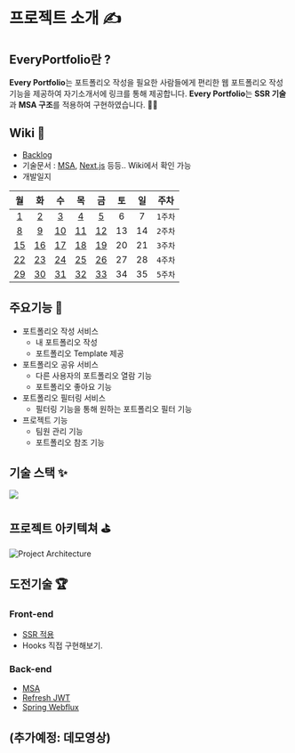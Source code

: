 # 프로젝트 소개 ✍
## EveryPortfolio란 ?
**Every Portfolio**는 포트폴리오 작성을 필요한 사람들에게 편리한 웹 포트폴리오 작성 기능을 제공하여 자기소개서에 링크를 통해 제공합니다. **Every Portfolio**는 **SSR 기술**과 **MSA 구조**를 적용하여 구현하였습니다. 🙋‍♂️


## Wiki 🎉
- [Backlog](https://github.com/EveryPortfolio/EveryPortfolio/wiki/BackLog)
- 기술문서 : [MSA](https://github.com/EveryPortfolio/EveryPortfolio/wiki/Micro-Service-Archtecture), [Next.js](https://github.com/EveryPortfolio/EveryPortfolio/wiki/Next.js) 등등.. Wiki에서 확인 가능
- 개발일지


| 월 | 화 | 수 | 목 | 금 | 토 | 일 | 주차 |
|:--:|:--:|:--:|:--:|:--:|:--:|:--:|:--:|
| [1](https://github.com/EveryPortfolio/EveryPortfolio/wiki/1%EC%9D%BC%EC%B0%A8-%EA%B0%9C%EB%B0%9C%EC%9D%BC%EC%A7%80) | [2](https://github.com/EveryPortfolio/EveryPortfolio/wiki/2%EC%9D%BC%EC%B0%A8-%EA%B0%9C%EB%B0%9C%EC%9D%BC%EC%A7%80)  | [3](https://github.com/EveryPortfolio/EveryPortfolio/wiki/3%EC%9D%BC%EC%B0%A8-%EA%B0%9C%EB%B0%9C%EC%9D%BC%EC%A7%80)  | [4](https://github.com/EveryPortfolio/EveryPortfolio/wiki/4%EC%9D%BC%EC%B0%A8-%EA%B0%9C%EB%B0%9C%EC%9D%BC%EC%A7%80)  | [5](https://github.com/EveryPortfolio/EveryPortfolio/wiki/5%EC%9D%BC%EC%B0%A8-%EA%B0%9C%EB%B0%9C%EC%9D%BC%EC%A7%80)  | 6  | 7  | `1주차` |
| [8](https://github.com/EveryPortfolio/EveryPortfolio/wiki/6%EC%9D%BC%EC%B0%A8-%EA%B0%9C%EB%B0%9C%EC%9D%BC%EC%A7%80)  | [9](https://github.com/EveryPortfolio/EveryPortfolio/wiki/7%EC%9D%BC%EC%B0%A8-%EA%B0%9C%EB%B0%9C%EC%9D%BC%EC%A7%80)  | [10](https://github.com/EveryPortfolio/EveryPortfolio/wiki/8%EC%9D%BC%EC%B0%A8-%EA%B0%9C%EB%B0%9C%EC%9D%BC%EC%A7%80) | [11](https://github.com/EveryPortfolio/EveryPortfolio/wiki/9%EC%9D%BC%EC%B0%A8-%EA%B0%9C%EB%B0%9C%EC%9D%BC%EC%A7%80) | [12](https://github.com/EveryPortfolio/EveryPortfolio/wiki/10%EC%9D%BC%EC%B0%A8-%EA%B0%9C%EB%B0%9C%EC%9D%BC%EC%A7%80) | 13 | 14 | `2주차` |
| [15](https://github.com/EveryPortfolio/EveryPortfolio/wiki/11%EC%9D%BC%EC%B0%A8-%EA%B0%9C%EB%B0%9C%EC%9D%BC%EC%A7%80) | [16](https://github.com/EveryPortfolio/EveryPortfolio/wiki/12%EC%9D%BC%EC%B0%A8-%EA%B0%9C%EB%B0%9C%EC%9D%BC%EC%A7%80) | [17](https://github.com/EveryPortfolio/EveryPortfolio/wiki/13%EC%9D%BC%EC%B0%A8-%EA%B0%9C%EB%B0%9C%EC%9D%BC%EC%A7%80) | [18](https://github.com/EveryPortfolio/EveryPortfolio/wiki/14%EC%9D%BC%EC%B0%A8-%EA%B0%9C%EB%B0%9C%EC%9D%BC%EC%A7%80) | [19](https://github.com/EveryPortfolio/EveryPortfolio/wiki/15%EC%9D%BC%EC%B0%A8-%EA%B0%9C%EB%B0%9C%EC%9D%BC%EC%A7%80) | 20 | 21 | `3주차` |
| [22]() | [23]() | [24]() | [25]() | [26]() | 27 | 28 | `4주차` |
| [29]() | [30]() | [31]() | [32]() | [33]() | 34 | 35 | `5주차` |





## 주요기능 🎃
- 포트폴리오 작성 서비스
    - 내 포트폴리오 작성
    - 포트폴리오 Template 제공
- 포트폴리오 공유 서비스
    - 다른 사용자의 포트폴리오 열람 기능
    - 포트폴리오 좋아요 기능
- 포트폴리오 필터링 서비스
    - 필터링 기능을 통해 원하는 포트폴리오 필터 기능
- 프로젝트 기능
    - 팀원 관리 기능
    - 포트폴리오 참조 기능

## 기술 스택 ✨
![](https://i.imgur.com/deAMPBX.png)


## 프로젝트 아키텍쳐 ⛳
![Project Architecture](https://i.imgur.com/SZ5YhDS.jpg)

## 도전기술 🏆
### Front-end
- [SSR 적용](https://github.com/EveryPortfolio/EveryPortfolio/wiki/Next.js)
- Hooks 직접 구현해보기.


### Back-end
- [MSA](https://github.com/EveryPortfolio/EveryPortfolio/wiki/Micro-Service-Archtecture)
- [Refresh JWT](https://github.com/EveryPortfolio/EveryPortfolio/wiki/Refresh-JWT)
- [Spring Webflux](https://github.com/EveryPortfolio/EveryPortfolio/wiki/Spring-WebFlux)


## (추가예정: 데모영상)


